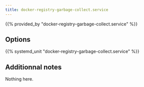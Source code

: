 ```yaml
---
title: docker-registry-garbage-collect.service
---
```


{{% provided_by "docker-registry-garbage-collect.service" %}}

## Options

{{% systemd_unit "docker-registry-garbage-collect.service" %}}

## Additionnal notes

Nothing here.